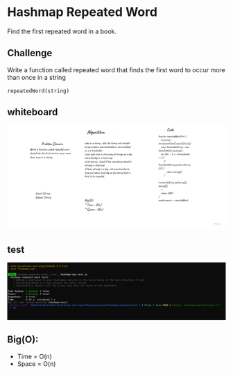 # Hashmap Repeated Word
 Find the first repeated word in a book.

## Challenge
Write a function called repeated word that finds the first word to occur more than once in a string
```
repeatedWord(string)
```

## whiteboard
![image](./hashmap-rep.png)

## test
![image](./test-hashmap-repe-word.png)

## Big(O):
* Time = O(n)
* Space = O(n)